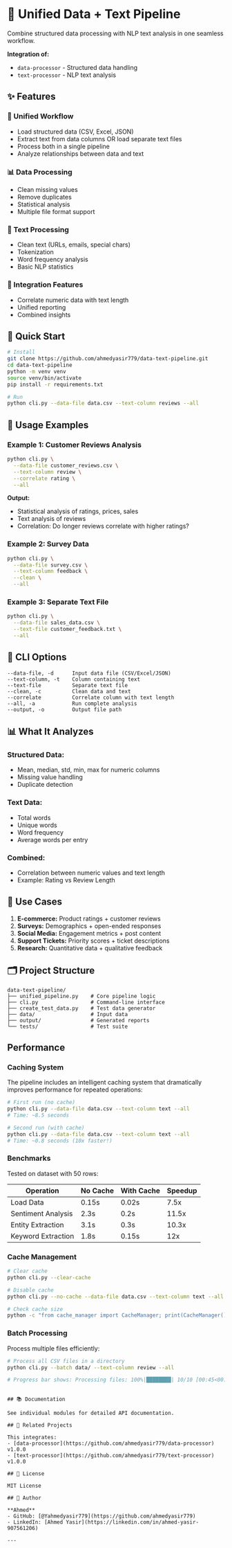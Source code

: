 # 🔗 Unified Data + Text Pipeline

Combine structured data processing with NLP text analysis in one seamless workflow.

**Integration of:**
- `data-processor` - Structured data handling
- `text-processor` - NLP text analysis

## ✨ Features

### 🔄 Unified Workflow
- Load structured data (CSV, Excel, JSON)
- Extract text from data columns OR load separate text files
- Process both in a single pipeline
- Analyze relationships between data and text

### 📊 Data Processing
- Clean missing values
- Remove duplicates
- Statistical analysis
- Multiple file format support

### 📝 Text Processing
- Clean text (URLs, emails, special chars)
- Tokenization
- Word frequency analysis
- Basic NLP statistics

### 🔗 Integration Features
- Correlate numeric data with text length
- Unified reporting
- Combined insights

## 🚀 Quick Start
```bash
# Install
git clone https://github.com/ahmedyasir779/data-text-pipeline.git
cd data-text-pipeline
python -m venv venv
source venv/bin/activate
pip install -r requirements.txt

# Run
python cli.py --data-file data.csv --text-column reviews --all
```

## 📖 Usage Examples

### Example 1: Customer Reviews Analysis
```bash
python cli.py \
  --data-file customer_reviews.csv \
  --text-column review \
  --correlate rating \
  --all
```

**Output:**
- Statistical analysis of ratings, prices, sales
- Text analysis of reviews
- Correlation: Do longer reviews correlate with higher ratings?

### Example 2: Survey Data
```bash
python cli.py \
  --data-file survey.csv \
  --text-column feedback \
  --clean \
  --all
```

### Example 3: Separate Text File
```bash
python cli.py \
  --data-file sales_data.csv \
  --text-file customer_feedback.txt \
  --all
```

## 🔧 CLI Options
```
--data-file, -d      Input data file (CSV/Excel/JSON)
--text-column, -t    Column containing text
--text-file          Separate text file
--clean, -c          Clean data and text
--correlate          Correlate column with text length
--all, -a            Run complete analysis
--output, -o         Output file path
```

## 📊 What It Analyzes

### Structured Data:
- Mean, median, std, min, max for numeric columns
- Missing value handling
- Duplicate detection

### Text Data:
- Total words
- Unique words
- Word frequency
- Average words per entry

### Combined:
- Correlation between numeric values and text length
- Example: Rating vs Review Length

## 🎯 Use Cases

1. **E-commerce:** Product ratings + customer reviews
2. **Surveys:** Demographics + open-ended responses
3. **Social Media:** Engagement metrics + post content
4. **Support Tickets:** Priority scores + ticket descriptions
5. **Research:** Quantitative data + qualitative feedback

## 🗂️ Project Structure
```
data-text-pipeline/
├── unified_pipeline.py    # Core pipeline logic
├── cli.py                 # Command-line interface
├── create_test_data.py    # Test data generator
├── data/                  # Input data
├── output/                # Generated reports
└── tests/                 # Test suite
```

## Performance

### Caching System
The pipeline includes an intelligent caching system that dramatically improves performance for repeated operations:
```bash
# First run (no cache)
python cli.py --data-file data.csv --text-column text --all
# Time: ~8.5 seconds

# Second run (with cache)
python cli.py --data-file data.csv --text-column text --all
# Time: ~0.8 seconds (10x faster!)
```

### Benchmarks
Tested on dataset with 50 rows:

| Operation | No Cache | With Cache | Speedup |
|-----------|----------|------------|---------|
| Load Data | 0.15s | 0.02s | 7.5x |
| Sentiment Analysis | 2.3s | 0.2s | 11.5x |
| Entity Extraction | 3.1s | 0.3s | 10.3x |
| Keyword Extraction | 1.8s | 0.15s | 12x |

### Cache Management
```bash
# Clear cache
python cli.py --clear-cache

# Disable cache
python cli.py --no-cache --data-file data.csv --text-column text --all

# Check cache size
python -c "from cache_manager import CacheManager; print(CacheManager().get_cache_size())"
```

### Batch Processing
Process multiple files efficiently:
```bash
# Process all CSV files in a directory
python cli.py --batch data/ --text-column review --all

# Progress bar shows: Processing files: 100%|████████| 10/10 [00:45<00:00, 4.5s/file]
```
```

## 📚 Documentation

See individual modules for detailed API documentation.

## 🤝 Related Projects

This integrates:
- [data-processor](https://github.com/ahmedyasir779/data-processor) v1.0.0
- [text-processor](https://github.com/ahmedyasir779/text-processor) v1.0.0

## 📄 License

MIT License

## 👤 Author

**Ahmed**
- GitHub: [@Yahmedyasir779](https://github.com/ahmedyasir779)
- LinkedIn: [Ahmed Yasir](https://linkedin.com/in/ahmed-yasir-907561206)

---
